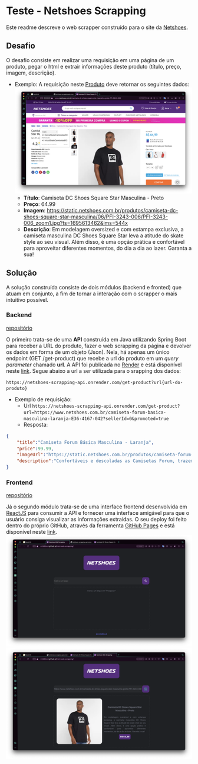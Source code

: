 # Teste - Netshoes Scrapping
Este readme descreve o web scrapper construído para o site da [Netshoes]( www.netshoes.com.br).

## Desafio
O desafio consiste em realizar uma requisição em uma página de um produto, pegar o html e extrair informações deste produto (título, preço, imagem, descrição).
- Exemplo: A requisição neste [Produto](https://www.netshoes.com.br/camiseta-dc-shoes-square-star-masculina-preto-PFI-3243-006) deve retornar os seguintes dados:
![enter image description here](https://github.com/rm3d0nc4/front-web-scrapping/blob/main/src/assets/images/netshoes-pagina-produto.png)
	- **Título**:  Camiseta DC Shoes Square Star Masculina - Preto
	- **Preço**: 64.99
	- **Imagem**: https://static.netshoes.com.br/produtos/camiseta-dc-shoes-square-star-masculina/06/PFI-3243-006/PFI-3243-006_zoom1.jpg?ts=1695613462&ims=544x
	- **Descrição**: Em modelagem oversized e com estampa exclusiva, a camiseta masculina DC Shoes Square Star leva a atitude do skate style ao seu visual. Além disso, é uma opção prática e confortável para aproveitar diferentes momentos, do dia a dia ao lazer. Garanta a sua!

## Solução

A solução construída consiste de dois módulos (backend e fronted) que atuam em conjunto, a fim de tornar a interação com o scrapper o mais intuitivo possível.
### Backend 
[repositório](https://github.com/rm3d0nc4/scrapping-api)

 O primeiro trata-se de uma **API** construída em Java utilizando Spring Boot para receber a URL do produto, fazer o web scrapping da página e devolver os dados em forma de um objeto (Json). Nela, há apenas um único endpoint (GET /get-product) que recebe a url do produto em um *query parameter* chamado **url**. A API foi publicada no [Render](https://render.com) e está disponível neste [link](https://netshoes-scrapping-api.onrender.com). Segue abaixo a url a ser utilizada para o srapping dos dados:
 

```
https://netshoes-scrapping-api.onrender.com/get-product?url{url-do-produto}
```
- Exemplo de requisição:
	- Url
		``https://netshoes-scrapping-api.onrender.com/get-product?url=https://www.netshoes.com.br/camiseta-forum-basica-masculina-laranja-E36-4167-042?sellerId=0&promoted=true``
	- Resposta:
```json
{
	"title":"Camiseta Forum Básica Masculina - Laranja",
	"price":99.99,
	"imageUrl":"https://static.netshoes.com.br/produtos/camiseta-forum-basica-masculina/42/E36-4167-042/E36-4167-042_zoom1.jpg?ts=1674140165&ims=544x",
	"description":"Confortáveis e descoladas as Camisetas Forum, trazem praticidade para emendar estações e ocasiões com modernidade. Elaboradas em malha algodão, ultramacia e irresistivelmente elegante, possuem modelagem regular, logo e acabamento prespontado. Versáteis, são daqueles must heve para todos os dias. Aposte!"
}
```
### Frontend 
[repositório](https://github.com/rm3d0nc4/front-web-scrapping)

Já o segundo módulo trata-se de uma interface frontend desenvolvida em [ReactJS](https://react.dev) para consumir a API e  fornecer uma interface amigável para que o usuário consiga visualizar as informações extraídas. O seu deploy foi feito dentro do próprio GitHub, através da ferramenta [GitHub Pages](https://pages.github.com) e está disponível neste [link](https://rm3d0nc4.github.io/front-web-scrapping/).
![Página Inicial](https://github.com/rm3d0nc4/front-web-scrapping/blob/main/src/assets/images/pagina-inicial-web.png)
![Página Inicial](https://github.com/rm3d0nc4/front-web-scrapping/blob/main/src/assets/images/pagina-incial-web-resultado.png)
